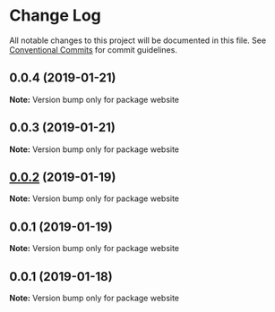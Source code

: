 # Change Log

All notable changes to this project will be documented in this file.
See [Conventional Commits](https://conventionalcommits.org) for commit guidelines.

## 0.0.4 (2019-01-21)

**Note:** Version bump only for package website





## 0.0.3 (2019-01-21)

**Note:** Version bump only for package website





## [0.0.2](https://github.com/nathanvale/form-foundations/compare/website@0.0.1...website@0.0.2) (2019-01-19)

**Note:** Version bump only for package website





## 0.0.1 (2019-01-19)

**Note:** Version bump only for package website





## 0.0.1 (2019-01-18)

**Note:** Version bump only for package website
